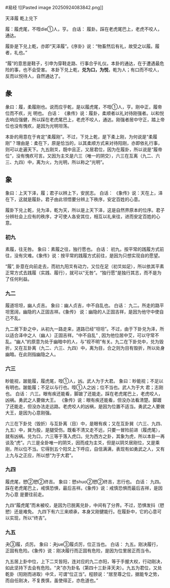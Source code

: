 #易经 
![[Pasted image 20250924083842.png]]

天泽履   乾上兑下


履：履虎尾，不咥die①人，亨。
白话：
履卦。踩在老虎尾巴上，老虎不咬人，通达。

履卦是下兑上乾，亦即“天泽履”。《序卦》说：“物畜然后有礼，故受之以履。履者，礼也。”

“履”的意思是鞋子，引申为穿鞋走路、行事合乎礼仪。本卦的通达，在于遭遇最危险的事，也不会受害。
本卦下兑上乾，**兑为口，为悦**，乾为人；有口而不咬人，反而以悦待人，自然通达了。


## 彖
彖曰：履，柔履刚也。说而应乎乾，是以履虎尾，不咥①人，亨。刚中正，履帝位而不疚，光
明也。
白话：
《彖传》说：履卦，柔顺者以礼对待刚强者。以和悦去响应强健，所以踩在老虎尾巴上，老虎不咬人，通达。刚强者居中守正，踏上帝位也没有愧疚，是因为光明坦荡。

本卦的用意在于肯定“柔履刚”。不过，下兑上乾，是下柔上刚，为何说是“柔履刚”？理由是：柔在下，原是恰当的，以其柔顺方式来对待阳刚，亦即依礼行事，则可以走遍天下。九五刚爻，既中且正，又居君位，因为在履卦，所以说是“履帝位”，没有愧疚可言。又因为主爻是六三（唯一的阴交），六三在互离（九二、六三、九四）中，离为火，为光明，所以称之“光明”。


## 象
象曰：上天下泽，履；君子以辨上下，安民志。
白话：
《象传》说：天在上，泽在下，这就是履卦。君子由此领悟要分辨上下秩序，安定百姓的心意。
 
履卦下兑上乾，兑为泽，乾为天，所以是上天下泽，这是自然界原本的位序。君子分辨社会上应有的秩序，才可使人各安其位，相互以礼来往，进而安定百姓的心意。


### 初九
素履，往无咎。
象曰：素履之往，独行愿也。
白话：
初九。按平常的践履方式前往，没有灾难。《象传》说：按平常的践履方式前往，是因为只想实现自的愿望。

“履”, 卦意在向前走去，而初九阳爻有动力，又位在足（初爻如足），所以依其平素正常方式去践履（实践、履行），就可以“无咎”。“独行愿”是独行其志，而不是为了任何利益。


### 九二
履道坦坦，幽人贞吉。
象曰：幽人贞吉，中不自乱也。
白话：
九二。所走的路平坦宽阔，幽隐的人正固吉祥。《象传》 说：幽隐的人正固吉祥，是因为他守中使自己不乱。
 
九二居下卦之中，从初九一路走来，道路已经“坦坦”。不过，由于下卦兑为泽，所以适合泽中之人（幽人）正固吉祥。“中不自乱” , 因为他位居中艾，可以守常不乱。“幽人”的原意为处于幽暗中的人，与“视不明”有关。九二在下卦兑中，兑为毁折，又在互卦离（九二、六三、九四）中，离为目，合之则为目有毁折，所以处身幽暗。在此则指幽隐之人。


### 六三
眇能视，跛能履，履虎尾，咥①人，凶。武人为于大君。
象曰：眇能视；不足以有明也。跛能履；不足以与行也。咥①人之凶；位不当也。武人为于大
君；志刚也。
白话：
六三。眼有疾还能看，脚跛了还能走。踩在老虎尾巴上，老虎咬人，凶祸。勇武之人要做大王。
《象传》说：眼有疾还能看，但没办法看清楚。脚踱了还能走，但没办法走远路。老虎咬人的凶祸，是因为位置不适当。勇武之人要做大王，是因为心意刚强。
 
六三在下卦兑（毁折）与互卦离（目）中，是眼有疾；又在互卦巽（六三、九四、九五）中，巽为股，是腿受伤。既看不清又走不远，只要一冒险前进（履虎尾），就有凶祸。兑为口，六三等于落入虎口。兑为西方之卦，其象为虎，所以本卦一再谈及“虎”。六三是全卦唯一的阴爻，因而成为主爻，但是以阴爻居刚位，又是乘刚，所以位不当。它得到五个阳爻上下呼应，自信满满，表现有如勇武之人，又有上九与之正应，所以想“为于大君”。


### 九四
履虎尾，愬②愬②终吉。
象曰：愬shuo②愬②终吉，志行也。
白话：
九四。踩在老虎尾巴上，戒慎恐惧，最后吉祥。《象传》说：戒慎恐惧而最后吉祥，是因为心意
是要往前走。
 
九四“履虎尾”而未被咬，是因为已脱离兑卦，中间有了分界。不过，恐惧发抖（愬愬）还是难免。
九四下有六三来顺承，本身又刚健能行。在履卦中，它的心意可以实现，所以“终吉”。


### 九五
夬③履，贞厉。
象曰：夬jue③履贞厉，位正当也。
白话：
九五。刚决履行，正固有危险。《象传》说：刚决履行而正固有危险，是因为位里居正而当令。
 
九五居上卦中位，上下二爻皆阳，连对应的九二亦阳，等于手握大权，行动刚决，如此坚持下去会有危险。“夬”亦为卦名（第四十三卦泽天夬）。九五为君位，又处乾卦（阳刚而进取）中爻，可谓“位正当”。程颐说：“居至尊之位，据能专之势，而自任刚决，不复畏慎，虽使得正，亦危道也。”





























